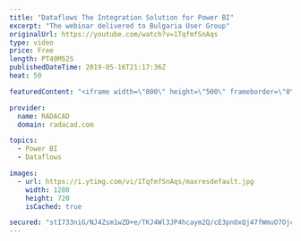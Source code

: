 ```yaml
---
title: "Dataflows The Integration Solution for Power BI"
excerpt: "The webinar delivered to Bulgaria User Group"
originalUrl: https://youtube.com/watch?v=1TqfmfSnAqs
type: video
price: Free
length: PT49M52S
publishedDateTime: 2019-05-16T21:17:36Z
heat: 50

featuredContent: "<iframe width=\"800\" height=\"500\" frameborder=\"0\" src=\"https://www.youtube.com/embed/1TqfmfSnAqs\" allow=\"accelerometer; autoplay; encrypted-media; gyroscope; picture-in-picture\" allowfullscreen></iframe>"

provider:
  name: RADACAD
  domain: radacad.com

topics:
  - Power BI
  - Dataflows

images:
  - url: https://i.ytimg.com/vi/1TqfmfSnAqs/maxresdefault.jpg
    width: 1280
    height: 720
    isCached: true

secured: "stI733niG/NJ4Zsm1wZD+e/TKJ4Wl3JP4hcaym2Q/cE3pnOxQj47fWmuO7OjcKV371IRf/Jbs8cmSUfw/fcSjMsIQj9UpoSfQlaLM3D55JcO5bWlZgXerpcmVVBaURw/q/pp5kyk1Qtpm0zruNvqfaeygI+8ivdjXch823w3LjnM0ei2usumtE0wp9SLjrjPD+MY0cS8n54lQou6oHzHTpE/5kVh4K7Lf9S/HcCooZIaWbhhZVsH2FSOJZWUOW5HWk5tvF7zMNywQsPa8vvUiKrV1nYW2GFhr1HNWF5NUzikm0Up+zCh+HZr8t48XSHCiZ/8wOXg+1iloZjtvLQRmgWBHt5BGu7gL3nEvaJqSno9I7Pj7azljCr1xggEvwdR8zXra/5c6a1sN9D92KtHWXNe5a088U62VMmIP1zEU9A=;2sOT8ZFmvAjGcnvym3ULfg=="
---
```


